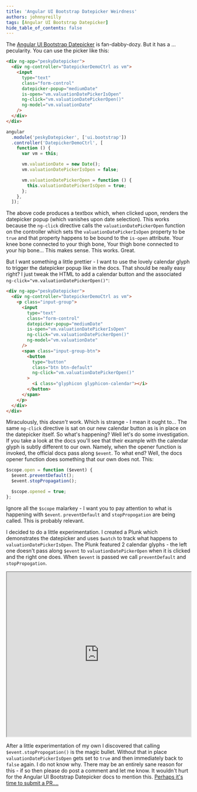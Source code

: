 ```yaml
---
title: 'Angular UI Bootstrap Datepicker Weirdness'
authors: johnnyreilly
tags: [Angular UI Bootstrap Datepicker]
hide_table_of_contents: false
---
```


The [Angular UI Bootstrap Datepicker](https://angular-ui.github.io/bootstrap/#/datepicker) is fan-dabby-dozy. But it has a ... pecularity. You can use the picker like this:

```html
<div ng-app="peskyDatepicker">
  <div ng-controller="DatepickerDemoCtrl as vm">
    <input
      type="text"
      class="form-control"
      datepicker-popup="mediumDate"
      is-open="vm.valuationDatePickerIsOpen"
      ng-click="vm.valuationDatePickerOpen()"
      ng-model="vm.valuationDate"
    />
  </div>
</div>
```

```js twoslash
angular
  .module('peskyDatepicker', ['ui.bootstrap'])
  .controller('DatepickerDemoCtrl', [
    function () {
      var vm = this;

      vm.valuationDate = new Date();
      vm.valuationDatePickerIsOpen = false;

      vm.valuationDatePickerOpen = function () {
        this.valuationDatePickerIsOpen = true;
      };
    },
  ]);
```

The above code produces a textbox which, when clicked upon, renders the datepicker popup (which vanishes upon date selection). This works because the `ng-click` directive calls the `valuationDatePickerOpen` function on the controller which sets the `valuationDatePickerIsOpen` property to be `true` and that property happens to be bound to the `is-open` attribute. Your knee bone connected to your thigh bone, Your thigh bone connected to your hip bone... This makes sense. This works. Great.

But I want something a little prettier - I want to use the lovely calendar glyph to trigger the datepicker popup like in the docs. That should be really easy right? I just tweak the HTML to add a calendar button and the associated `ng-click="vm.valuationDatePickerOpen()"`:

```html
<div ng-app="peskyDatepicker">
  <div ng-controller="DatepickerDemoCtrl as vm">
    <p class="input-group">
      <input
        type="text"
        class="form-control"
        datepicker-popup="mediumDate"
        is-open="vm.valuationDatePickerIsOpen"
        ng-click="vm.valuationDatePickerOpen()"
        ng-model="vm.valuationDate"
      />
      <span class="input-group-btn">
        <button
          type="button"
          class="btn btn-default"
          ng-click="vm.valuationDatePickerOpen()"
        >
          <i class="glyphicon glyphicon-calendar"></i>
        </button>
      </span>
    </p>
  </div>
</div>
```

Miraculously, this _doesn't_ work. Which is strange - I mean it ought to... The same `ng-click` directive is sat on our new calendar button as is in place on the datepicker itself. So what's happening? Well let's do some investigation. If you take a look at the docs you'll see that their example with the calendar glyph is subtly different to our own. Namely, when the opener function is invoked, the official docs pass along `$event`. To what end? Well, the docs opener function does something that our own does not. This:

```js twoslash
$scope.open = function ($event) {
  $event.preventDefault();
  $event.stopPropagation();

  $scope.opened = true;
};
```

Ignore all the `$scope` malarkey - I want you to pay attention to what is happening with `$event`. `preventDefault` and `stopPropogation` are being called. This is probably relevant.

I decided to do a little experimentation. I created a Plunk which demonstrates the datepicker and uses `$watch` to track what happens to `valuationDatePickerIsOpen`. The Plunk featured 2 calendar glyphs - the left one doesn't pass along `$event` to `valuationDatePickerOpen` when it is clicked and the right one does. When `$event` is passed we call `preventDefault` and `stopPropogation`.

<iframe src="https://embed.plnkr.co/dJyF531w0QRGiAScRf15/preview" width="100%" height="450"></iframe>

After a little experimentation of my own I discovered that calling `$event.stopPropogation()` is the magic bullet. Without that in place `valuationDatePickerIsOpen` gets set to `true` and then immediately back to `false` again. I do not know why. There may be an entirely sane reason for this - if so then please do post a comment and let me know. It wouldn't hurt for the Angular UI Bootstrap Datepicker docs to mention this. [Perhaps it's time to submit a PR....](https://github.com/angular-ui/bootstrap/issues/3705)
